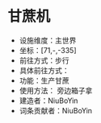 # 甘蔗机

* 设施维度：主世界
* 坐标：[71,-,-335]
* 前往方式：步行
* 具体前往方式：
* 功能：生产甘蔗
* 使用方法： 旁边箱子拿
* 建造者：NiuBoYin
* 词条贡献者：NiuBoYin

